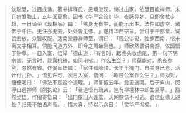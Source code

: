 > 幼聪慧，过目成诵。著书排释氏，恶境忽现，悔过出家。依慧目能禅师。未几疽发膝上，五年医莫愈。因书《华严合论》毕，夜感异梦，旦即舍杖步趋。一日诵至《现相品》曰：​「佛身无有生，而能示出生。法性如虚空，诸佛于中住。无住亦无去，处处皆见佛。​」遂悟华严宗旨。尝讲于千部堂，词旨宏放，众皆叹服。适南堂静禅师至，谓曰：​「观公讲说，独步西南，惜未离文字相耳。倘能问道方外，即今之周金刚也。​」师欣然罢讲南游，依圆悟于钟阜。一日入室，悟举「德山道：『有言时，踞虎头收虎尾，第一句下明宗旨。无言时，觌露机锋，如同电拂。』作么生会？​」师莫能对。夙夜参究，忽然有省。作偈呈悟曰：​「家住孤峰顶，长年半掩门。自嗟身已老，活计付儿孙。​」悟见许可。次日入室，悟问：​「昨日公案作么生？​」师拟对，悟便喝曰：​「佛法不是这个道理。​」师复留五年，愈更迷閟。后于庐山，阅浮山远禅师《削执论》云：​「若道悟有疏亲，岂有柳檀林中却生臭草。​」豁然契悟。作偈寄悟曰：​「出门依旧入蓬蒿，天网恢恢不可逃。谁信业缘无避处？归来不怕语声高。​」悟大喜，持以示众曰：​「觉华严彻矣。​」


